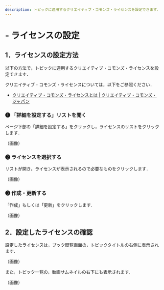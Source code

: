```yaml
---
description: トピックに適用するクリエイティブ・コモンズ・ライセンスを設定できます．
---
```


# - ライセンスの設定

## 1．ライセンスの設定方法

以下の方法で，トピックに適用するクリエイティブ・コモンズ・ライセンスを設定できます．

クリエイティブ・コモンズ・ライセンスについては，以下をご参照ください．

* [クリエイティブ・コモンズ・ライセンスとは | クリエイティブ・コモンズ・ジャパン](https://creativecommons.jp/licenses/)

### ❶ 「詳細を設定する」リストを開く

ページ下部の「詳細を設定する」をクリックし，ライセンスのリストをクリックします．

（画像）

### ❷ ライセンスを選択する

リストが開き，ライセンスが表示されるので必要なものをクリックします．

（画像）

### ❸ 作成・更新する

「作成」もしくは「更新」をクリックします．

（画像）

## 2．設定したライセンスの確認

設定したライセンスは，ブック閲覧画面の，トピックタイトルの右側に表示されます．

（画像）

また，トピック一覧の，動画サムネイルの右下にも表示されます．

（画像）
